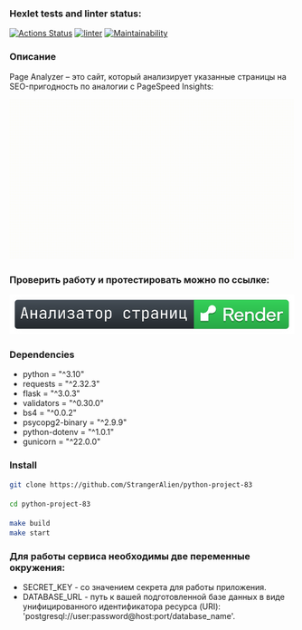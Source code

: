 ### Hexlet tests and linter status:
[![Actions Status](https://github.com/StrangerAlien/python-project-83/actions/workflows/hexlet-check.yml/badge.svg)](https://github.com/StrangerAlien/python-project-83/actions)
[![linter](https://github.com/StrangerAlien/python-project-83/actions/workflows/linter.yml/badge.svg)](https://github.com/StrangerAlien/python-project-83/actions/workflows/linter.yml)
[![Maintainability](https://api.codeclimate.com/v1/badges/e8b587d86d9ae2b2b49c/maintainability)](https://codeclimate.com/github/StrangerAlien/python-project-83/maintainability)

### Описание
Page Analyzer – это сайт, который анализирует указанные страницы на SEO-пригодность по аналогии с PageSpeed Insights:

![Demo](page_analyzer/static/page_analyzer.gif)


### Проверить работу и протестировать можно по ссылке:

[![svg](page_analyzer/static/page_analyzer.svg)](https://python-project-83-61qx.onrender.com)


### Dependencies

- python = "^3.10"
- requests = "^2.32.3"
- flask = "^3.0.3"
- validators = "^0.30.0"
- bs4 = "^0.0.2"
- psycopg2-binary = "^2.9.9"
- python-dotenv = "^1.0.1"
- gunicorn = "^22.0.0"


### Install

```bash
git clone https://github.com/StrangerAlien/python-project-83

cd python-project-83

make build
make start
```

### Для работы сервиса необходимы две переменные окружения:

- SECRET_KEY - со значением секрета для работы приложения.
- DATABASE_URL - путь к вашей подготовленной базе данных в виде унифицированного идентификатора ресурса (URI): 'postgresql://user:password@host:port/database_name'.



